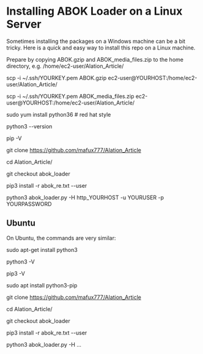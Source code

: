 # Installing ABOK Loader on a Linux Server

Sometimes installing the packages on a Windows machine can be a bit tricky. 
Here is a quick and easy way to install this repo on a Linux machine. 

Prepare by copying ABOK.gzip and ABOK_media_files.zip to the home directory, e.g. /home/ec2-user/Alation_Article/

scp -i ~/.ssh/YOURKEY.pem ABOK.gzip  ec2-user@YOURHOST:/home/ec2-user/Alation_Article/

scp -i ~/.ssh/YOURKEY.pem ABOK_media_files.zip ec2-user@YOURHOST:/home/ec2-user/Alation_Article/

sudo yum install python36 # red hat style

python3 --version

pip -V

git clone https://github.com/mafux777/Alation_Article

cd Alation_Article/

git checkout abok_loader

pip3 install -r abok_re.txt --user

python3 abok_loader.py -H http_YOURHOST -u YOURUSER -p YOURPASSWORD

## Ubuntu
On Ubuntu, the commands are very similar:

sudo apt-get install python3

python3 -V

pip3 -V

sudo apt install python3-pip

git clone https://github.com/mafux777/Alation_Article

cd Alation_Article/

git checkout abok_loader

pip3 install -r abok_re.txt --user

python3 abok_loader.py -H ...
